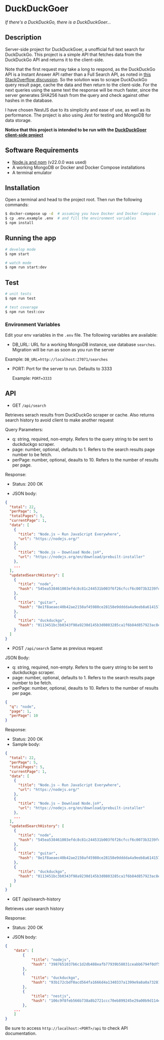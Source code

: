 # DuckDuckGoer

_If there's a DuckDuckGo, there is a DuckDuckGoer..._

## Description

Server-side project for DuckDuckGoer, a unofficial full text search for DuckDuckGo. This project is a simple API that fetches data from the DuckDuckGo API and returns it to the client-side.

Note that the first request may take a long to respond, as the DuckDuckGo API is a Instant Answer API rather than a Full Search API, as noted in [this StackOverflow discussion](https://stackoverflow.com/questions/37012469/duckduckgo-api-getting-search-results). So the solution was to scrape DuckDuckGo query result page, cache the data and then return to the client-side. For the next queries using the same text the response will be much faster, since the server generates SHA256 hash from the query and check against other hashes in the database.

I have chosen NestJS due to its simplicity and ease of use, as well as its performance. The project is also using Jest for testing and MongoDB for data storage.

**Notice that this project is intended to be run with the [DuckDuckGoer client-side project](https://github.com/Lakshamana/duckduckgoer-client)**

## Software Requirements

- [Node.js and npm](https://docs.npmjs.com/downloading-and-installing-node-js-and-npm) (v22.0.0 was used)
- A working MongoDB or Docker and Docker Compose installations
- A terminal emulator

## Installation

Open a terminal and head to the project root. Then run the following commands:

```bash
$ docker-compose up -d  # assuming you have Docker and Docker Compose installed (avoid if you already have a working MongoDB instance, since it may clash to the exposed default port)
$ cp .env.example .env  # and fill the environment variables
$ npm install
```

## Running the app

```bash
# develop mode
$ npm start

# watch mode
$ npm run start:dev
```

## Test

```bash
# unit tests
$ npm run test

# test coverage
$ npm run test:cov
```

### Environment Variables

Edit your env variables in the `.env` file. The following variables are available:

- DB_URL: URL for a working MongoDB instance, use database `searches`. Migration will be run as soon as you run the server

Example: `DB_URL=http://localhost:27071/searches`

- PORT: Port for the server to run. Defaults to 3333

  Example: `PORT=3333`

## API

- GET `/api/search`

Retrieves serach results from DuckDuckGo scraper or cache. Also returns search history to avoid client to make another request

Query Parameters:

- q: string, required, non-empty. Refers to the query string to be sent to duckduckgo scraper.
- page: number, optional, defaults to 1. Refers to the search results page number to be fetch.
- perPage: number, optional, deaults to 10. Refers to the number of results per page.

Response:

- Status: 200 OK

- JSON body:

```json
{
  "total": 22,
  "perPage": 5,
  "totalPages": 5,
  "currentPage": 1,
  "data": [
    {
      "title": "Node.js — Run JavaScript Everywhere",
      "url": "https://nodejs.org/"
    },
    {
      "title": "Node.js — Download Node.js®",
      "url": "https://nodejs.org/en/download/prebuilt-installer"
    },
    ...
  ],
  "updatedSearchHistory": [
    {
      "title": "node",
      "hash": "545ea538461003efdc8c81c244531b003f6f26cfccf6c0073b3239fdedf49446"
    },
    {
      "title": "guitar",
      "hash": "8e1f8aeaec40b42ae2150af45980ce28158e9dddda4a9eeb8a6141577eefe359"
    },
    {
      "title": "duckduckgo",
      "hash": "0113451bc3b0343f98a9230d145b3d0803285ca1f6b84d857923ac8ee155e1b8"
    }
  ]
}
```

- POST `/api/search`
Same as previous request

JSON Body:
- q: string, required, non-empty. Refers to the query string to be sent to duckduckgo scraper.
- page: number, optional, defaults to 1. Refers to the search results page number to be fetch.
- perPage: number, optional, deaults to 10. Refers to the number of results per page.

```json
{
  "q": "node",
  "page": 1,
  "perPage": 10
}
```

Response:

- Status: 200 OK
- Sample body:

```json
{
  "total": 22,
  "perPage": 5,
  "totalPages": 5,
  "currentPage": 1,
  "data": [
    {
      "title": "Node.js — Run JavaScript Everywhere",
      "url": "https://nodejs.org/"
    },
    {
      "title": "Node.js — Download Node.js®",
      "url": "https://nodejs.org/en/download/prebuilt-installer"
    },
    ...
  ],
  "updatedSearchHistory": [
    {
      "title": "node",
      "hash": "545ea538461003efdc8c81c244531b003f6f26cfccf6c0073b3239fdedf49446"
    },
    {
      "title": "guitar",
      "hash": "8e1f8aeaec40b42ae2150af45980ce28158e9dddda4a9eeb8a6141577eefe359"
    },
    {
      "title": "duckduckgo",
      "hash": "0113451bc3b0343f98a9230d145b3d0803285ca1f6b84d857923ac8ee155e1b8"
    }
  ]
}
```

- GET /api/search-history

Retrieves user search history

Response:

- Status: 200 OK

- JSON body:
```json
{
	"data": [
		{
			"title": "nodejs",
			"hash": "3987651037b6c1d2db488eafb77939b58031ceabb6794f0df551e1bd45da914e"
		},
		{
			"title": "duckduckgo",
			"hash": "93b172cbdf0acd564fa1666d4a1340337a1399e9a8a0a7328192717e977dff2b"
		},
		{
			"title": "nestjs",
			"hash": "106c9f8feb566b738a8b2721ccc70eb899245e29a00b9d114e5661b50f55636a"
		},
    ...
	]
}
```
Be sure to access `http://localhost:<PORT>/api` to check API documentation.
